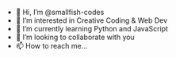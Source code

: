 - 👋 Hi, I’m @smallfish-codes
- 👀 I’m interested in Creative Coding & Web Dev
- 🌱 I’m currently learning Python and JavaScript
- 💞️ I’m looking to collaborate with you
- 📫 How to reach me...

<!---
smallfish-codes/smallfish-codes is a ✨ special ✨ repository because its `README.md` (this file) appears on your GitHub profile.
You can click the Preview link to take a look at your changes.
--->
